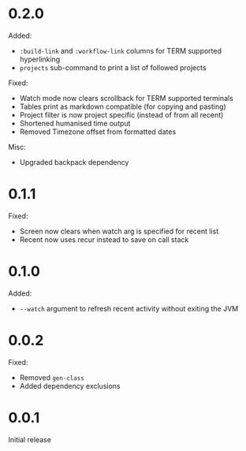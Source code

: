 # 0.2.0

Added:
* `:build-link` and `:workflow-link` columns for TERM supported hyperlinking
* `projects` sub-command to print a list of followed projects

Fixed:
* Watch mode now clears scrollback for TERM supported terminals
* Tables print as markdown compatible (for copying and pasting)
* Project filter is now project specific (instead of from all recent)
* Shortened humanised time output
* Removed Timezone offset from formatted dates

Misc:
* Upgraded backpack dependency

# 0.1.1

Fixed:
* Screen now clears when watch arg is specified for recent list
* Recent now uses recur instead to save on call stack

# 0.1.0

Added:
* `--watch` argument to refresh recent activity without exiting the JVM

# 0.0.2

Fixed:
* Removed `gen-class`
* Added dependency exclusions

# 0.0.1

Initial release

